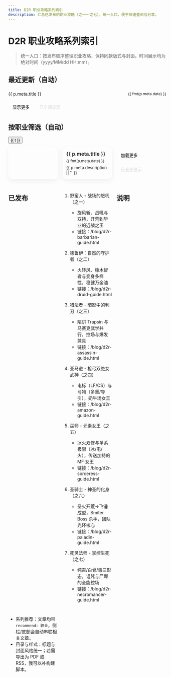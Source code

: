 ```yaml
---
title: D2R 职业攻略系列索引
description: 汇总已发布的职业攻略（之一～之七），统一入口，便于快速查阅与分享。
---
```


# D2R 职业攻略系列索引

> 统一入口：按发布顺序整理职业攻略，保持同款版式与封面。时间展示均为绝对时间（yyyy/MM/dd HH:mm）。

## 最近更新（自动）

<div class="series-recent">
  <ul>
    <li v-for="p in recentToShow" :key="p.route">
      <a :href="withBase(p.route)">{{ p.meta.title }}</a>
      <span class="date">{{ fmt(p.meta.date) }}</span>
    </li>
  </ul>
  <button v-if="recent.length > recentLimit" class="btn-more" @click="recentLimit += 5">显示更多</button>
  <button v-else class="btn-more" disabled>已全部显示</button>
</div>

## 按职业筛选（自动）

<div class="series-filter">
  <button
    v-for="t in tags"
    :key="t"
    :class="['chip', { active: active === t }]"
    @click="active = t"
  >{{ t }}</button>
</div>

<div class="series-cards">
  <a class="card" v-for="p in cardsToShow" :key="p.route" :href="withBase(p.route)">
    <div class="cover" v-if="p.meta.cover" :style="`background-image:url(${withBase(p.meta.cover)})`" />
    <div class="body">
      <div class="title">{{ p.meta.title }}</div>
      <div class="meta">{{ fmt(p.meta.date) }}</div>
      <div v-if="p.meta.descriptionHTML" class="desc" v-html="p.meta.descriptionHTML"></div>
      <div v-else class="desc">{{ p.meta.description || '' }}</div>
    </div>
  </a>
</div>
<div class="series-pagination">
  <button v-if="cards.length > cardsLimit" class="btn-more" @click="cardsLimit += 6">加载更多</button>
  <button v-else class="btn-more" disabled>已全部显示</button>
</div>

## 已发布

1. 野蛮人 - 战场的怒吼（之一）
   - 旋风斩、战吼与双持，开荒到毕业的近战之王
   - 链接：/blog/d2r-barbarian-guide.html

2. 德鲁伊：自然的守护者（之二）
   - 火转风、橡木智者与变身多样性，稳健万金油
   - 链接：/blog/d2r-druid-guide.html

3. 猎法者 - 暗影中的利刃（之三）
   - 陷阱 Trapsin 与马赛克武学并行，控场与爆发兼具
   - 链接：/blog/d2r-assassin-guide.html

4. 亚马逊 - 枪弓双绝女武神（之四）
   - 电标（LF/CS）与弓物（多重/导引），奶牛场女王
   - 链接：/blog/d2r-amazon-guide.html

5. 巫师 - 元素女王（之五）
   - 冰火双修与单系极限（冰/电/火），传送加持的 MF 女王
   - 链接：/blog/d2r-sorceress-guide.html

6. 圣骑士 - 神圣的化身（之六）
   - 圣火开荒→飞锤成型，Smiter Boss 杀手，团队光环核心
   - 链接：/blog/d2r-paladin-guide.html

7. 死灵法师 - 掌控生死（之七）
   - 纯召/白骨/毒三形态，诅咒与尸爆的全能控场
   - 链接：/blog/d2r-necromancer-guide.html

## 说明

- 系列推荐：文章均带 `recommend: 职业`，侧栏/底部会自动串联相关文章。
- 目录与样式：标题与封面风格统一；若需导出为 PDF 或 RSS，我可以补构建脚本。

<script setup>
import { computed, ref } from 'vue'
import { useData, withBase } from 'vitepress'

const { site } = useData()
const pages = computed(() => {
  const all = (site.value.themeConfig?.blog?.pagesData || [])
  return all.filter((p) => p?.meta?.recommend === '职业' && p?.meta?.publish !== false)
})
const recent = computed(() => [...pages.value].sort((a,b) => +new Date(b.meta.date) - +new Date(a.meta.date)))
const recentLimit = ref(5)
const recentToShow = computed(() => recent.value.slice(0, recentLimit.value))
const tags = ref(['全部','野蛮人','德鲁伊','刺客','亚马逊','巫师','圣骑士','死灵法师'])
const active = ref('全部')
const filtered = computed(() => active.value === '全部' ? pages.value : pages.value.filter((p) => `${p.meta.title}`.includes(active.value)))
const fmt = (d) => `${String(d).replace(/-/g,'/').slice(0,16)}`

const cards = computed(() => {
  const data = [...filtered.value].sort((a,b) => +new Date(b.meta.date) - +new Date(a.meta.date))
  return data
})
const cardsLimit = ref(12)
const cardsToShow = computed(() => cards.value.slice(0, cardsLimit.value))
</script>

<style scoped>
.series-recent ul,
.series-list ul { list-style: none; padding: 0; margin: 0; }
.series-recent li,
.series-list li { display: flex; align-items: center; justify-content: space-between; padding: 6px 0; border-bottom: 1px dashed var(--vp-c-divider); }
.series-recent a,
.series-list a { color: var(--vp-c-text-1); text-decoration: none; }
.series-recent .date,
.series-list .date { color: var(--vp-c-text-2); font-size: 12px; margin-left: 12px; white-space: nowrap; }
.series-filter { display: flex; gap: 8px; flex-wrap: wrap; margin: 10px 0 8px; }
.chip { padding: 6px 10px; border-radius: 999px; border: 1px solid var(--vp-c-divider); background: var(--vp-c-bg-soft); color: var(--vp-c-text-1); cursor: pointer; }
.chip.active { border-color: var(--vp-c-brand-1); background: var(--vp-c-bg); }
.series-cards { display: grid; grid-template-columns: repeat(1, minmax(0,1fr)); gap: 14px; margin-top: 10px; }
@media (min-width: 640px) { .series-cards { grid-template-columns: repeat(2,1fr); } }
@media (min-width: 960px) { .series-cards { grid-template-columns: repeat(3,1fr); } }
.card { display: flex; flex-direction: column; border: 1px solid var(--vp-c-divider); border-radius: 12px; background: var(--vp-c-bg); text-decoration: none; color: inherit; box-shadow: 0 6px 18px rgba(0,0,0,.06); overflow: hidden; transition: transform .2s ease, box-shadow .2s ease; }
.card:hover { transform: translateY(-2px); box-shadow: 0 10px 26px rgba(79,70,229,.18); border-color: var(--vp-c-brand-1); }
.card .cover { width: 100%; padding-top: 52%; background-size: cover; background-position: center; }
.card .body { padding: 12px; }
.card .title { font-size: 16px; font-weight: 600; margin-bottom: 4px; line-height: 1.4; }
.card .meta { font-size: 12px; color: var(--vp-c-text-3); margin-bottom: 6px; }
.card .desc { font-size: 13px; color: var(--vp-c-text-2); display: -webkit-box; -webkit-line-clamp: 3; -webkit-box-orient: vertical; overflow: hidden; }
.btn-more { margin-top: 10px; padding: 8px 14px; border-radius: 999px; border: 1px solid var(--vp-c-divider); background: var(--vp-c-bg-soft); cursor: pointer; }
.btn-more[disabled] { opacity: .5; cursor: not-allowed; }
</style>
